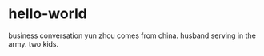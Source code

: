 # hello-world
business conversation
yun zhou comes from china. husband serving in the army. two kids.
